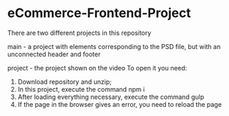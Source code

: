 # eCommerce-Frontend-Project

There are two different projects in this repository

main - a project with elements corresponding to the PSD file, but with an unconnected header and footer

project - the project shown on the video
To open it you need:
1. Download repository and unzip;
2. In this project, execute the command npm i
3. After loading everything necessary, execute the command gulp
4. If the page in the browser gives an error, you need to reload the page
